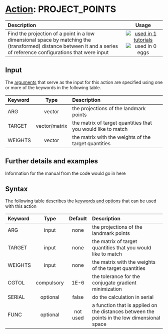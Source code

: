 # [Action](actions.md): PROJECT_POINTS

| Description    | Usage |
|:--------|:--------:|
| Find the projection of a point in a low dimensional space by matching the (transformed) distance between it and a series of reference configurations that were input | [![used in 1 tutorials](https://img.shields.io/badge/tutorials-1-green.svg)](https://www.plumed-tutorials.org/browse.html?search=PROJECT_POINTS)![used in 0 eggs](https://img.shields.io/badge/nest-0-red.svg) | 

## Input

The [arguments](specifying_arguments.html) that serve as the input for this action are specified using one or more of the keywords in the following table.

| Keyword |  Type | Description |
|:--------|:------:|:-----------|
| ARG | vector | the projections of the landmark points |
| TARGET | vector/matrix | the matrix of target quantities that you would like to match |
| WEIGHTS | vector | the matrix with the weights of the target quantities |


## Further details and examples 
Information for the manual from the code would go in here 
## Syntax 
The following table describes the [keywords and options](parsing.md) that can be used with this action 

| Keyword | Type | Default | Description |
|:-------|:----:|:-------:|:-----------|
| ARG | input | none | the projections of the landmark points |
| TARGET | input | none | the matrix of target quantities that you would like to match |
| WEIGHTS | input | none | the matrix with the weights of the target quantities |
| CGTOL | compulsory | 1E-6 |  the tolerance for the conjugate gradient minimization |
| SERIAL | optional | false |  do the calculation in serial |
| FUNC | optional | not used | a function that is applied on the distances between the points in the low dimensional space |
